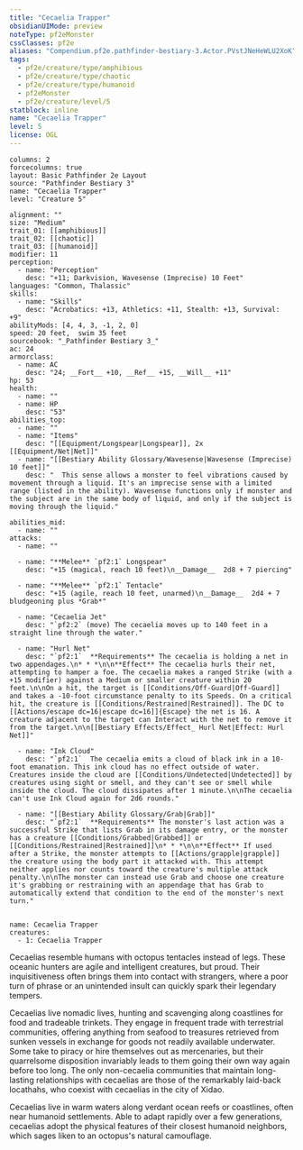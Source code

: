 ```yaml
---
title: "Cecaelia Trapper"
obsidianUIMode: preview
noteType: pf2eMonster
cssClasses: pf2e
aliases: "Compendium.pf2e.pathfinder-bestiary-3.Actor.PVstJNeHeWLU2XoK" 
tags:
  - pf2e/creature/type/amphibious
  - pf2e/creature/type/chaotic
  - pf2e/creature/type/humanoid
  - pf2eMonster
  - pf2e/creature/level/5
statblock: inline
name: "Cecaelia Trapper"
level: 5
license: OGL
---
```


```statblock
columns: 2
forcecolumns: true
layout: Basic Pathfinder 2e Layout
source: "Pathfinder Bestiary 3"
name: "Cecaelia Trapper"
level: "Creature 5"

alignment: ""
size: "Medium"
trait_01: [[amphibious]]
trait_02: [[chaotic]]
trait_03: [[humanoid]]
modifier: 11
perception:
  - name: "Perception"
    desc: "+11; Darkvision, Wavesense (Imprecise) 10 Feet"
languages: "Common, Thalassic"
skills:
  - name: "Skills"
    desc: "Acrobatics: +13, Athletics: +11, Stealth: +13, Survival: +9"
abilityMods: [4, 4, 3, -1, 2, 0]
speed: 20 feet,  swim 35 feet
sourcebook: "_Pathfinder Bestiary 3_"
ac: 24
armorclass:
  - name: AC
    desc: "24; __Fort__ +10, __Ref__ +15, __Will__ +11"
hp: 53
health:
  - name: ""
  - name: HP
    desc: "53"
abilities_top:
  - name: ""
  - name: "Items"
    desc: "[[Equipment/Longspear|Longspear]], 2x [[Equipment/Net|Net]]"
  - name: "[[Bestiary Ability Glossary/Wavesense|Wavesense (Imprecise) 10 feet]]"
    desc: "  This sense allows a monster to feel vibrations caused by movement through a liquid. It's an imprecise sense with a limited range (listed in the ability). Wavesense functions only if monster and the subject are in the same body of liquid, and only if the subject is moving through the liquid."

abilities_mid:
  - name: ""
attacks:
  - name: ""

  - name: "**Melee** `pf2:1` Longspear"
    desc: "+15 (magical, reach 10 feet)\n__Damage__  2d8 + 7 piercing"

  - name: "**Melee** `pf2:1` Tentacle"
    desc: "+15 (agile, reach 10 feet, unarmed)\n__Damage__  2d4 + 7 bludgeoning plus *Grab*"

  - name: "Cecaelia Jet"
    desc: "`pf2:2` (move) The cecaelia moves up to 140 feet in a straight line through the water."

  - name: "Hurl Net"
    desc: "`pf2:1`  **Requirements** The cecaelia is holding a net in two appendages.\n* * *\n\n**Effect** The cecaelia hurls their net, attempting to hamper a foe. The cecaelia makes a ranged Strike (with a +15 modifier) against a Medium or smaller creature within 20 feet.\n\nOn a hit, the target is [[Conditions/Off-Guard|Off-Guard]] and takes a -10-foot circumstance penalty to its Speeds. On a critical hit, the creature is [[Conditions/Restrained|Restrained]]. The DC to [[Actions/escape dc=16|escape dc=16]]{Escape} the net is 16. A creature adjacent to the target can Interact with the net to remove it from the target.\n\n[[Bestiary Effects/Effect_ Hurl Net|Effect: Hurl Net]]"

  - name: "Ink Cloud"
    desc: "`pf2:1`  The cecaelia emits a cloud of black ink in a 10-foot emanation. This ink cloud has no effect outside of water. Creatures inside the cloud are [[Conditions/Undetected|Undetected]] by creatures using sight or smell, and they can't see or smell while inside the cloud. The cloud dissipates after 1 minute.\n\nThe cecaelia can't use Ink Cloud again for 2d6 rounds."

  - name: "[[Bestiary Ability Glossary/Grab|Grab]]"
    desc: "`pf2:1`  **Requirements** The monster's last action was a successful Strike that lists Grab in its damage entry, or the monster has a creature [[Conditions/Grabbed|Grabbed]] or [[Conditions/Restrained|Restrained]]\n* * *\n\n**Effect** If used after a Strike, the monster attempts to [[Actions/grapple|grapple]] the creature using the body part it attacked with. This attempt neither applies nor counts toward the creature's multiple attack penalty.\n\nThe monster can instead use Grab and choose one creature it's grabbing or restraining with an appendage that has Grab to automatically extend that condition to the end of the monster's next turn."
 
```

```encounter-table
name: Cecaelia Trapper
creatures:
  - 1: Cecaelia Trapper
```



Cecaelias resemble humans with octopus tentacles instead of legs. These oceanic hunters are agile and intelligent creatures, but proud. Their inquisitiveness often brings them into contact with strangers, where a poor turn of phrase or an unintended insult can quickly spark their legendary tempers.

Cecaelias live nomadic lives, hunting and scavenging along coastlines for food and tradeable trinkets. They engage in frequent trade with terrestrial communities, offering anything from seafood to treasures retrieved from sunken vessels in exchange for goods not readily available underwater. Some take to piracy or hire themselves out as mercenaries, but their quarrelsome disposition invariably leads to them going their own way again before too long. The only non-cecaelia communities that maintain long-lasting relationships with cecaelias are those of the remarkably laid-back locathahs, who coexist with cecaelias in the city of Xidao.

Cecaelias live in warm waters along verdant ocean reefs or coastlines, often near humanoid settlements. Able to adapt rapidly over a few generations, cecaelias adopt the physical features of their closest humanoid neighbors, which sages liken to an octopus's natural camouflage.
